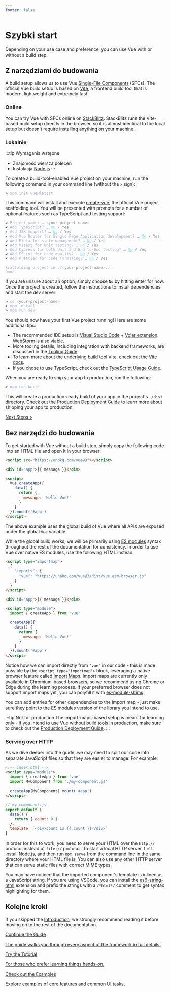```yaml
---
footer: false
---
```


# Szybki start

<!-- W zależności od przypadku użycia i preferencji możesz używać Vue z z lub bez niego. -->

Depending on your use case and preference, you can use Vue with or without a build step.

## Z narzędziami do budowania

A build setup allows us to use Vue [Single-File Components](/guide/scaling-up/sfc) (SFCs). The official Vue build setup is based on [Vite](https://vitejs.dev), a frontend build tool that is modern, lightweight and extremely fast.

### Online

You can try Vue with SFCs online on [StackBlitz](https://vite.new/vue). StackBlitz runs the Vite-based build setup directly in the browser, so it is almost identical to the local setup but doesn't require installing anything on your machine.

### Lokalnie

:::tip Wymagania wstępne

- Znajomość wiersza poleceń
- Instalacja [Node.js](https://nodejs.org/)
  :::

To create a build-tool-enabled Vue project on your machine, run the following command in your command line (without the `>` sign):

<div class="language-sh"><pre><code><span class="line"><span style="color:var(--vt-c-green);">&gt;</span> <span style="color:#A6ACCD;">npm init vue@latest</span></span></code></pre></div>

This command will install and execute [create-vue](https://github.com/vuejs/create-vue), the official Vue project scaffolding tool. You will be presented with prompts for a number of optional features such as TypeScript and testing support:

<div class="language-sh"><pre><code><span style="color:var(--vt-c-green);">✔</span> <span style="color:#A6ACCD;">Project name: <span style="color:#888;">… <span style="color:#89DDFF;">&lt;</span><span style="color:#888;">your-project-name</span><span style="color:#89DDFF;">&gt;</span></span></span>
<span style="color:var(--vt-c-green);">✔</span> <span style="color:#A6ACCD;">Add TypeScript? <span style="color:#888;">… <span style="color:#89DDFF;text-decoration:underline">No</span> / Yes</span></span>
<span style="color:var(--vt-c-green);">✔</span> <span style="color:#A6ACCD;">Add JSX Support? <span style="color:#888;">… <span style="color:#89DDFF;text-decoration:underline">No</span> / Yes</span></span>
<span style="color:var(--vt-c-green);">✔</span> <span style="color:#A6ACCD;">Add Vue Router for Single Page Application development? <span style="color:#888;">… <span style="color:#89DDFF;text-decoration:underline">No</span> / Yes</span></span>
<span style="color:var(--vt-c-green);">✔</span> <span style="color:#A6ACCD;">Add Pinia for state management? <span style="color:#888;">… <span style="color:#89DDFF;text-decoration:underline">No</span> / Yes</span></span>
<span style="color:var(--vt-c-green);">✔</span> <span style="color:#A6ACCD;">Add Vitest for Unit testing? <span style="color:#888;">… <span style="color:#89DDFF;text-decoration:underline">No</span> / Yes</span></span>
<span style="color:var(--vt-c-green);">✔</span> <span style="color:#A6ACCD;">Add Cypress for both Unit and End-to-End testing? <span style="color:#888;">… <span style="color:#89DDFF;text-decoration:underline">No</span> / Yes</span></span>
<span style="color:var(--vt-c-green);">✔</span> <span style="color:#A6ACCD;">Add ESLint for code quality? <span style="color:#888;">… <span style="color:#89DDFF;text-decoration:underline">No</span> / Yes</span></span>
<span style="color:var(--vt-c-green);">✔</span> <span style="color:#A6ACCD;">Add Prettier for code formating? <span style="color:#888;">… <span style="color:#89DDFF;text-decoration:underline">No</span> / Yes</span></span>
<span></span>
<span style="color:#A6ACCD;">Scaffolding project in ./<span style="color:#89DDFF;">&lt;</span><span style="color:#888;">your-project-name</span><span style="color:#89DDFF;">&gt;</span>...</span>
<span style="color:#A6ACCD;">Done.</span></code></pre></div>

If you are unsure about an option, simply choose `No` by hitting enter for now. Once the project is created, follow the instructions to install dependencies and start the dev server:

<div class="language-sh"><pre><code><span class="line"><span style="color:var(--vt-c-green);">&gt; </span><span style="color:#A6ACCD;">cd</span><span style="color:#A6ACCD;"> </span><span style="color:#89DDFF;">&lt;</span><span style="color:#888;">your-project-name</span><span style="color:#89DDFF;">&gt;</span></span>
<span class="line"><span style="color:var(--vt-c-green);">&gt; </span><span style="color:#A6ACCD;">npm install</span></span>
<span class="line"><span style="color:var(--vt-c-green);">&gt; </span><span style="color:#A6ACCD;">npm run dev</span></span>
<span class="line"></span></code></pre></div>

You should now have your first Vue project running! Here are some additional tips:

- The recommended IDE setup is [Visual Studio Code](https://code.visualstudio.com/) + [Volar extension](https://marketplace.visualstudio.com/items?itemName=johnsoncodehk.volar). [WebStorm](https://www.jetbrains.com/webstorm/) is also viable.
- More tooling details, including integration with backend frameworks, are discussed in the [Tooling Guide](/guide/scaling-up/tooling.html).
- To learn more about the underlying build tool Vite, check out the [Vite docs](https://vitejs.dev).
- If you chose to use TypeScript, check out the [TypeScript Usage Guide](typescript/overview.html).

When you are ready to ship your app to production, run the following:

<div class="language-sh"><pre><code><span class="line"><span style="color:var(--vt-c-green);">&gt; </span><span style="color:#A6ACCD;">npm run build</span></span>
<span class="line"></span></code></pre></div>

This will create a production-ready build of your app in the project's `./dist` directory. Check out the [Production Deployment Guide](/guide/best-practices/production-deployment.html) to learn more about shipping your app to production.

[Next Steps >](#next-steps)

## Bez narzędzi do budowania

To get started with Vue without a build step, simply copy the following code into an HTML file and open it in your browser:

```html
<script src="https://unpkg.com/vue@3"></script>

<div id="app">{{ message }}</div>

<script>
  Vue.createApp({
    data() {
      return {
        message: 'Hello Vue!'
      }
    }
  }).mount('#app')
</script>
```

The above example uses the global build of Vue where all APIs are exposed under the global `Vue` variable.

While the global build works, we will be primarily using [ES modules](https://developer.mozilla.org/en-US/docs/Web/JavaScript/Guide/Modules) syntax throughout the rest of the documentation for consistency. In order to use Vue over native ES modules, use the following HTML instead:

```html
<script type="importmap">
  {
    "imports": {
      "vue": "https://unpkg.com/vue@3/dist/vue.esm-browser.js"
    }
  }
</script>

<div id="app">{{ message }}</div>

<script type="module">
  import { createApp } from 'vue'

  createApp({
    data() {
      return {
        message: 'Hello Vue!'
      }
    }
  }).mount('#app')
</script>
```

Notice how we can import directly from `'vue'` in our code - this is made possible by the `<script type="importmap">` block, leveraging a native browser feature called [Import Maps](https://caniuse.com/import-maps). Import maps are currently only available in Chromium-based browsers, so we recommend using Chrome or Edge during the learning process. If your preferred browser does not support import maps yet, you can polyfill it with [es-module-shims](https://github.com/guybedford/es-module-shims).

You can add entries for other dependencies to the import map - just make sure they point to the ES modules version of the library you intend to use.

:::tip Not for production
The import-maps-based setup is meant for learning only - if you intend to use Vue without build tools in production, make sure to check out the [Production Deployment Guide](/guide/best-practices/production-deployment.html#without-build-tools).
:::

### Serving over HTTP

As we dive deeper into the guide, we may need to split our code into separate JavaScript files so that they are easier to manage. For example:

```html
<!-- index.html -->
<script type="module">
  import { createApp } from 'vue'
  import MyComponent from './my-component.js'

  createApp(MyComponent).mount('#app')
</script>
```

```js
// my-component.js
export default {
  data() {
    return { count: 0 }
  },
  template: `<div>count is {{ count }}</div>`
}
```

In order for this to work, you need to serve your HTML over the `http://` protocol instead of `file://` protocol. To start a local HTTP server, first install [Node.js](https://nodejs.org/en/), and then run `npx serve` from the command line in the same directory where your HTML file is. You can also use any other HTTP server that can serve static files with correct MIME types.

You may have noticed that the imported component's template is inlined as a JavaScript string. If you are using VSCode, you can install the [es6-string-html](https://marketplace.visualstudio.com/items?itemName=Tobermory.es6-string-html) extension and prefix the strings with a `/*html*/` comment to get syntax highlighting for them.

## Kolejne kroki

If you skipped the [Introduction](/guide/introduction), we strongly recommend reading it before moving on to the rest of the documentation.

<div class="vt-box-container next-steps">
  <a class="vt-box" href="/guide/essentials/application.html">
    <p class="next-steps-link">Continue the Guide</p>
    <p class="next-steps-caption">The guide walks you through every aspect of the framework in full details.</p>
  </a>
  <a class="vt-box" href="/tutorial/">
    <p class="next-steps-link">Try the Tutorial</p>
    <p class="next-steps-caption">For those who prefer learning things hands-on.</p>
  </a>
  <a class="vt-box" href="/examples/">
    <p class="next-steps-link">Check out the Examples</p>
    <p class="next-steps-caption">Explore examples of core features and common UI tasks.</p>
  </a>
</div>

